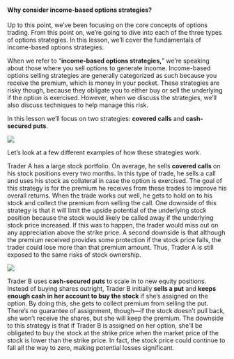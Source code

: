 #### Why consider income-based options strategies?

Up to this point, we’ve been focusing on the core concepts of options trading. From this point on, we’re going to dive into each of the three types of options strategies. In this lesson, we’ll cover the fundamentals of income-based options strategies.

When we refer to “**income-based options strategies,**” we’re speaking about those where you sell options to generate income. Income-based options selling strategies are generally categorized as such because you receive the premium, which is money in your pocket. These strategies are risky though, because they obligate you to either buy or sell the underlying if the option is exercised. However, when we discuss the strategies, we’ll also discuss techniques to help manage this risk.

In this lesson we’ll focus on two strategies: **covered calls** and **cash-secured puts**.

![](https://education.ameritrade.com/content/cms/images/BDTO_Lesson_4.10.02.jpg)

Let’s look at a few different examples of how these strategies work.

Trader A has a large stock portfolio. On average, he sells  **covered calls**  on his stock positions every two months. In this type of trade, he sells a call and uses his stock as collateral in case the option is exercised. The goal of this strategy is for the premium he receives from these trades to improve his overall returns. When the trade works out well, he gets to hold on to his stock and collect the premium from selling the call. One downside of this strategy is that it will limit the upside potential of the underlying stock position because the stock would likely be called away if the underlying stock price increased. If this was to happen, the trader would miss out on any appreciation above the strike price. A second downside is that although the premium received provides some protection if the stock price falls, the trader could lose more than that premium amount. Thus, Trader A is still exposed to the same risks of stock ownership.

![](https://education.ameritrade.com/content/cms/images/BDTO_Lesson_4.10.03.jpg)

Trader B uses  **cash-secured puts** to scale in to new equity positions. Instead of buying shares outright, Trader B initially **sells a put** and **keeps enough cash in her account to buy the stock** if she’s assigned on the option. By doing this, she gets to collect premium from selling the put. There’s no guarantee of assignment, though—if the stock doesn’t pull back, she won’t receive the shares, but she will keep the premium. The downside to this strategy is that if Trader B is assigned on her option, she’ll be obligated to buy the stock at the strike price when the market price of the stock is lower than the strike price. In fact, the stock price could continue to fall all the way to zero, making potential losses significant.
<!--stackedit_data:
eyJoaXN0b3J5IjpbODU5MTU5NTM0LDkyMDk4ODY0OF19
-->